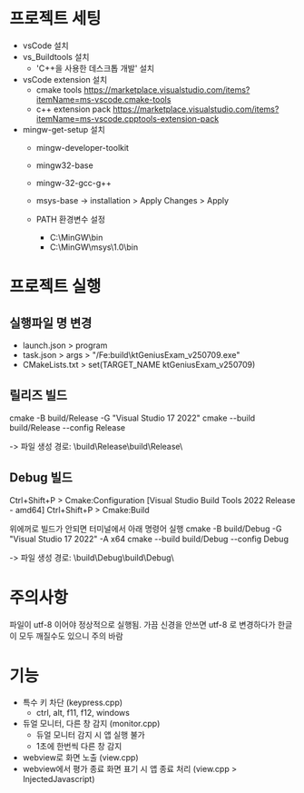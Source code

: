 # 프로젝트 세팅

- vsCode 설치
- vs_Buildtools 설치
    - 'C++을 사용한 데스크톱 개발' 설치
- vsCode extension 설치
    - cmake tools
        https://marketplace.visualstudio.com/items?itemName=ms-vscode.cmake-tools
    - c++ extension pack
        https://marketplace.visualstudio.com/items?itemName=ms-vscode.cpptools-extension-pack
- mingw-get-setup 설치
    - mingw-developer-toolkit
    - mingw32-base
    - mingw-32-gcc-g++
    - msys-base
    -> installation > Apply Changes > Apply

    - PATH 환경변수 설정
        - C:\MinGW\bin
        - C:\MinGW\msys\1.0\bin

# 프로젝트 실행

## 실행파일 명 변경
- launch.json > program
- task.json > args > "/Fe:build\\ktGeniusExam_v250709.exe"
- CMakeLists.txt > set(TARGET_NAME ktGeniusExam_v250709)


##  릴리즈 빌드
cmake -B build/Release -G "Visual Studio 17 2022"
cmake --build build/Release --config Release

-> 파일 생성 경로: \build\Release\build\Release\

##  Debug 빌드
Ctrl+Shift+P > Cmake:Configuration [Visual Studio Build Tools 2022 Release - amd64]
Ctrl+Shift+P > Cmake:Build

위에꺼로 빌드가 안되면 터미널에서 아래 명령어 실행
cmake -B build/Debug -G "Visual Studio 17 2022" -A x64
cmake --build build/Debug --config Debug

-> 파일 생성 경로: \build\Debug\build\Debug\

# 주의사항
파일이 utf-8 이어야 정상적으로 실행됨.
가끔 신경을 안쓰면 utf-8 로 변경하다가 한글이 모두 깨질수도 있으니 주의 바람

# 기능
- 특수 키 차단 (keypress.cpp)
    - ctrl, alt, f11, f12, windows
- 듀얼 모니터, 다른 창 감지 (monitor.cpp)
    - 듀얼 모니터 감지 시 앱 실행 불가
    - 1초에 한번씩 다른 창 감지
- webview로 화면 노출 (view.cpp)
- webview에서 평가 종료 화면 표기 시 앱 종료 처리 (view.cpp > InjectedJavascript)